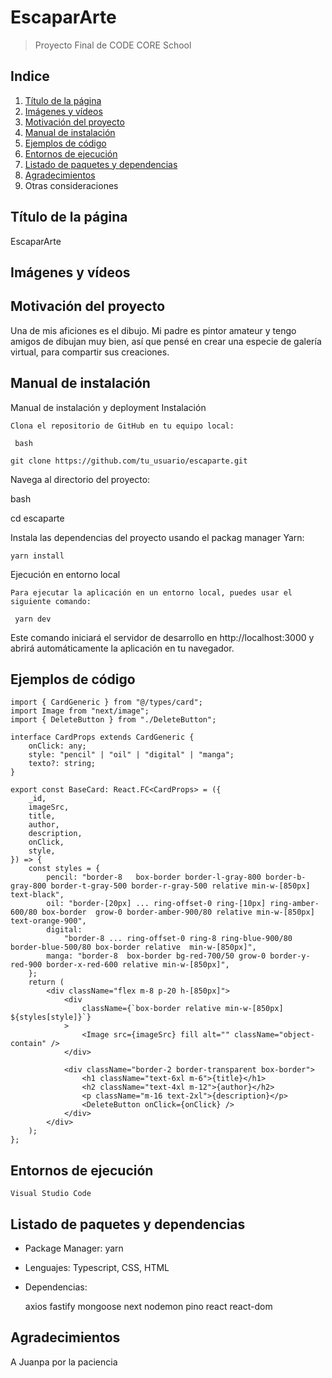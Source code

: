 # EscaparArte

> Proyecto Final de CODE CORE School

## Indice

<!-- TODO -->

1. [Título de la página](#título-de-la-página)
2. [Imágenes y vídeos](#imágenes-y-videos)
3. [Motivación del proyecto](#motivación-del-proyecto)
4. [Manual de instalación](#manual-de-instalación)
5. [Ejemplos de código](#ejemplos-de-código)
6. [Entornos de ejecución](#entornos-de-ejecución)
7. [Listado de paquetes y dependencias](#listado-de-paquetes-y-dependencias)
8. [Agradecimientos](#agradecimientos)
9. Otras consideraciones

## Título de la página

EscaparArte

## Imágenes y vídeos

## Motivación del proyecto

Una de mis aficiones es el dibujo. Mi padre es pintor amateur y tengo amigos de dibujan muy bien, así que pensé en crear una especie de galería virtual, para compartir sus creaciones.

## Manual de instalación

Manual de instalación y deployment
Instalación

    Clona el repositorio de GitHub en tu equipo local:

     bash

    git clone https://github.com/tu_usuario/escaparte.git

Navega al directorio del proyecto:

bash

cd escaparte

Instala las dependencias del proyecto usando el packag manager Yarn:

    yarn install

Ejecución en entorno local

    Para ejecutar la aplicación en un entorno local, puedes usar el siguiente comando:

     yarn dev

Este comando iniciará el servidor de desarrollo en http://localhost:3000 y abrirá automáticamente la aplicación en tu navegador.

## Ejemplos de código

```tsx
import { CardGeneric } from "@/types/card";
import Image from "next/image";
import { DeleteButton } from "./DeleteButton";

interface CardProps extends CardGeneric {
    onClick: any;
    style: "pencil" | "oil" | "digital" | "manga";
    texto?: string;
}

export const BaseCard: React.FC<CardProps> = ({
    _id,
    imageSrc,
    title,
    author,
    description,
    onClick,
    style,
}) => {
    const styles = {
        pencil: "border-8   box-border border-l-gray-800 border-b-gray-800 border-t-gray-500 border-r-gray-500 relative min-w-[850px] text-black",
        oil: "border-[20px] ... ring-offset-0 ring-[10px] ring-amber-600/80 box-border  grow-0 border-amber-900/80 relative min-w-[850px] text-orange-900",
        digital:
            "border-8 ... ring-offset-0 ring-8 ring-blue-900/80 border-blue-500/80 box-border relative  min-w-[850px]",
        manga: "border-8  box-border bg-red-700/50 grow-0 border-y-red-900 border-x-red-600 relative min-w-[850px]",
    };
    return (
        <div className="flex m-8 p-20 h-[850px]">
            <div
                className={`box-border relative min-w-[850px] ${styles[style]}`}
            >
                <Image src={imageSrc} fill alt="" className="object-contain" />
            </div>

            <div className="border-2 border-transparent box-border">
                <h1 className="text-6xl m-6">{title}</h1>
                <h2 className="text-4xl m-12">{author}</h2>
                <p className="m-16 text-2xl">{description}</p>
                <DeleteButton onClick={onClick} />
            </div>
        </div>
    );
};
```

## Entornos de ejecución

    Visual Studio Code

## Listado de paquetes y dependencias

-   Package Manager: yarn

-   Lenguajes: Typescript, CSS, HTML

-   Dependencias:

    axios
    fastify
    mongoose
    next
    nodemon
    pino
    react
    react-dom

## Agradecimientos

A Juanpa por la paciencia
